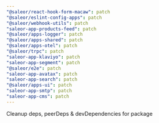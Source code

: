 ```yaml
---
"@saleor/react-hook-form-macaw": patch
"@saleor/eslint-config-apps": patch
"@saleor/webhook-utils": patch
"saleor-app-products-feed": patch
"@saleor/apps-logger": patch
"@saleor/apps-shared": patch
"@saleor/apps-otel": patch
"@saleor/trpc": patch
"saleor-app-klaviyo": patch
"saleor-app-segment": patch
"@saleor/e2e": patch
"saleor-app-avatax": patch
"saleor-app-search": patch
"@saleor/apps-ui": patch
"saleor-app-smtp": patch
"saleor-app-cms": patch
---
```


Cleanup deps, peerDeps & devDependencies for package
